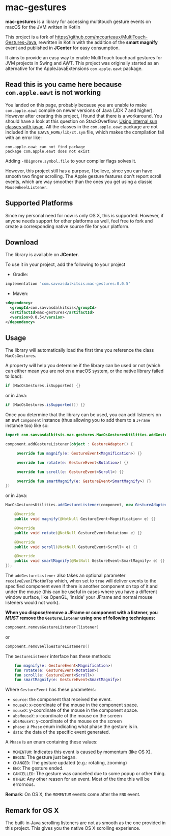 mac-gestures
============================

**mac-gestures** is a library for accessing multitouch gesture events on macOS for the JVM written in Kotlin

This project is a fork of https://github.com/mcourteaux/MultiTouch-Gestures-Java, rewritten in Kotlin with the addition 
of the **smart magnify** event and published in **JCenter** for easy consumption.

It aims to provide an easy way to enable MultiTouch touchpad gestures for JVM projects in Swing and AWT. This project
was originally started as an alternative for the AppleJavaExtensions `com.apple.eawt` package.

Read this is you came here because `com.apple.eawt` is not working
------------------------------------------------------------------

You landed on this page, probably because you are unable to make `com.apple.eawt` compile
on newer versions of Java (JDK 7 and higher). However after creating this project, I found that there is
a workaround. You should have a look at this question on StackOverflow:
[Using internal sun classes with javac](https://stackoverflow.com/questions/4065401/using-internal-sun-classes-with-javac).
All the classes in the `com.apple.eawt` package are not included in the `$JAVA_HOME/lib/ct.sym` file, which makes
the compilation fail with an error like: 

    com.apple.eawt can not find package
    package com.apple.eawt does not exist

Adding `-XDignore.symbol.file` to your compiler flags solves it.

However, this project still has a purpose, I believe, since you can have smooth two finger scrolling.
The Apple gesture features don't report scroll events, which are way smoother than the ones you get using
a classic `MouseWheelListener`.


Supported Platforms
-------------------
Since my personal need for now is only OS X, this is supported. However, if anyone needs support
for other platforms as well, feel free to fork and create a corresponding native source file for
your platform.

Download
-----
The library is available on **JCenter**.

To use it in your project, add the following to your project

- Gradle:
```groovy
implementation 'com.savvasdalkitsis:mac-gestures:0.0.5'
```
- Maven:
```xml
<dependency>
  <groupId>com.savvasdalkitsis</groupId>
  <artifactId>mac-gestures</artifactId>
  <version>0.0.5</version>
</dependency>
```

Usage
-----

The library will automatically load the first time you reference the class `MacOsGestures`.

A property will help you determine if the library can be used or not (which can either mean
you are not on a macOS system, or the native library failed to load):

```kotlin
if (MacOsGestures.isSupported) {}
```

or in Java:

```java
if (MacOsGestures.isSupported()) {}
```

Once you determine that the library can be used, you can add listeners on an awt `Component` instance
(thus allowing you to add them to a `JFrame` instance too) like so:

```kotlin
import com.savvasdalkitsis.mac.gestures.MacOsGesturesUtilities.addGestureListener

component.addGestureListener(object : GestureAdapter() {

     override fun magnify(e: GestureEvent<Magnification>) {}

     override fun rotate(e: GestureEvent<Rotation>) {}

     override fun scroll(e: GestureEvent<Scroll>) {}

     override fun smartMagnify(e: GestureEvent<SmartMagnify>) {}
})
```

or in Java:

```java
MacOsGesturesUtilities.addGestureListener(component, new GestureAdapter() {

    @Override
    public void magnify(@NotNull GestureEvent<Magnification> e) {}

    @Override
    public void rotate(@NotNull GestureEvent<Rotation> e) {}

    @Override
    public void scroll(@NotNull GestureEvent<Scroll> e) {}

    @Override
    public void smartMagnify(@NotNull GestureEvent<SmartMagnify> e) {}
});
```

The `addGestureListener` also takes an optional parameter `receiveEvenIfNotOnTop` which, when set to `true`
will deliver events to the specified component even if there is another component on top of it and under the mouse 
(this can be useful in cases where you have a different window surface, like OpenGL, 'inside' your JFrame and normal
mouse listeners would not work).

**When you dispose/remove a JFrame or component with a listener, you *MUST*
remove the `GestureListener` using one of following techniques:**

```kotlin
component.removeGestureListener(listener)
```

or

```kotlin
component.removeAllGestureListeners()
```

The `GestureListener` interface has these methods:

```kotlin
    fun magnify(e: GestureEvent<Magnification>)
    fun rotate(e: GestureEvent<Rotation>)
    fun scroll(e: GestureEvent<Scroll>)
    fun smartMagnify(e: GestureEvent<SmartMagnify>)
```

Where `GestureEvent` has these parameters:

 - `source`: the component that received the event.
 - `mouseX`: x-coordinate of the mouse in the component space.
 - `mouseX`: y-coordinate of the mouse in the component space.
 - `absMouseX`: x-coordinate of the mouse on the screen
 - `absMouseY`: y-coordinate of the mouse on the screen
 - `phase`: a `Phase` enum indicating what phase the gesture is in.
 - `data`: the data of the specific event generated.

A `Phase` is an enum containing these values:

 - `MOMENTUM`: Indicates this event is caused by momentum (like OS X).
 - `BEGIN`: The gesture just began.
 - `CHANGED`: The gesture updated (e.g.: rotating, zooming)
 - `END`: The gesture ended.
 - `CANCELLED`: The gesture was cancelled due to some popup or other thing.
 - `OTHER`: Any other reason for an event. Most of the time this will be errornous.

**Remark**: On OS X, the `MOMENTUM` events come after the `END` event.

Remark for OS X
---------------
The built-in Java scrolling listeners are not as smooth as the one provided in this project.
This gives you the native OS X scrolling experience.


